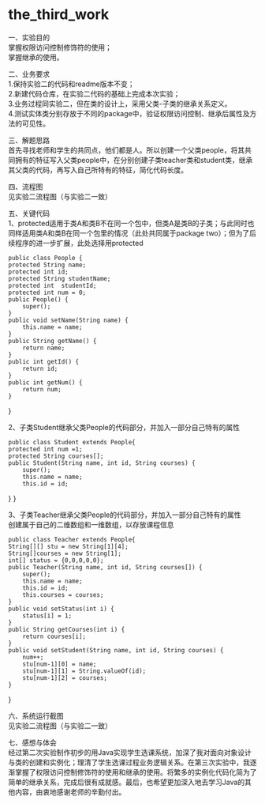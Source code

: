 # the_third_work
一、实验目的<br>
掌握权限访问控制修饰符的使用；<br>掌握继承的使用。

二、业务要求
<br>1.保持实验二的代码和readme版本不变；<br>2.新建代码仓库，在实验二代码的基础上完成本次实验；<br>3.业务过程同实验二，但在类的设计上，采用父类-子类的继承关系定义。<br>4.测试实体类分别存放于不同的package中，验证权限访问控制、继承后属性及方法的可见性。

三、解题思路<br>
首先寻找老师和学生的共同点，他们都是人。所以创建一个父类people，将其共同拥有的特征写入父类people中，在分别创建子类teacher类和student类，继承其父类的代码，再写入自己所特有的特征，简化代码长度。

四、流程图<br>
见实验二流程图（与实验二一致）

五、关键代码<br>
1、protected适用于类A和类B不在同一个包中，但类A是类B的子类；与此同时也同样适用类A和类B在同一个包里的情况（此处共同属于package two）；但为了后续程序的进一步扩展，此处选择用protected

    public class People {
    protected String name;
    protected int id;
    protected String studentName;
    protected int  studentId;
    protected int num = 0;
    public People() {
        super();
    }
    public void setName(String name) {
        this.name = name;
    }
    public String getName() {
        return name;
    }
    public int getId() {
        return id;
    }
    public int getNum() {
        return num;
    }
}

2、子类Student继承父类People的代码部分，并加入一部分自己特有的属性

    public class Student extends People{
    protected int num =1;
    protected String courses[];
    public Student(String name, int id, String courses) {
        super();
        this.name = name;
        this.id = id;
}
}

3、子类Teacher继承父类People的代码部分，并加入一部分自己特有的属性<br>创建属于自己的二维数组和一维数组，以存放课程信息

    public class Teacher extends People{
    String[][] stu = new String[1][4];
    String[]courses = new String[1];
    int[] status = {0,0,0,0,0};
    public Teacher(String name, int id, String courses[]) {
        super();
        this.name = name;
        this.id = id;
        this.courses = courses;
    }
    public void setStatus(int i) {
        status[i] = 1;
    }
    public String getCourses(int i) {
        return courses[i];
    }
    public void setStudent(String name, int id, String courses) {
        num++;
        stu[num-1][0] = name;
        stu[num-1][1] = String.valueOf(id);
        stu[num-1][2] = courses;
    }
}

六、系统运行截图<br>
见实验二流程图（与实验二一致）

七、感想与体会<br>
经过第二次实验制作初步的用Java实现学生选课系统，加深了我对面向对象设计与类的创建和实例化；理清了学生选课过程业务逻辑关系。在第三次实验中，我逐渐掌握了权限访问控制修饰符的使用和继承的使用。将繁多的实例化代码化简为了简单的继承关系，完成后很有成就感。最后，也希望更加深入地去学习Java的其他内容，由衷地感谢老师的辛勤付出。
